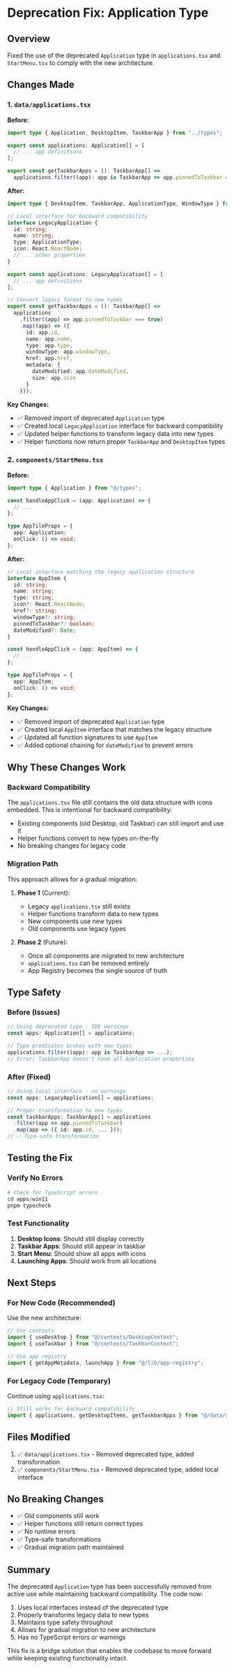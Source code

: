 # Deprecation Fix: Application Type

## Overview

Fixed the use of the deprecated `Application` type in `applications.tsx` and `StartMenu.tsx` to comply with the new architecture.

## Changes Made

### 1. `data/applications.tsx`

**Before:**
```typescript
import type { Application, DesktopItem, TaskbarApp } from "../types";

export const applications: Application[] = [
  // ... app definitions
];

export const getTaskbarApps = (): TaskbarApp[] =>
  applications.filter((app): app is TaskbarApp => app.pinnedToTaskbar === true);
```

**After:**
```typescript
import type { DesktopItem, TaskbarApp, ApplicationType, WindowType } from "../types";

// Local interface for backward compatibility
interface LegacyApplication {
  id: string;
  name: string;
  type: ApplicationType;
  icon: React.ReactNode;
  // ... other properties
}

export const applications: LegacyApplication[] = [
  // ... app definitions
];

// Convert legacy format to new types
export const getTaskbarApps = (): TaskbarApp[] =>
  applications
    .filter((app) => app.pinnedToTaskbar === true)
    .map((app) => ({
      id: app.id,
      name: app.name,
      type: app.type,
      windowType: app.windowType,
      href: app.href,
      metadata: {
        dateModified: app.dateModified,
        size: app.size
      }
    }));
```

**Key Changes:**
- ✅ Removed import of deprecated `Application` type
- ✅ Created local `LegacyApplication` interface for backward compatibility
- ✅ Updated helper functions to transform legacy data into new types
- ✅ Helper functions now return proper `TaskbarApp` and `DesktopItem` types

### 2. `components/StartMenu.tsx`

**Before:**
```typescript
import type { Application } from "@/types";

const handleAppClick = (app: Application) => {
  // ...
};

type AppTileProps = {
  app: Application;
  onClick: () => void;
};
```

**After:**
```typescript
// Local interface matching the legacy application structure
interface AppItem {
  id: string;
  name: string;
  type: string;
  icon?: React.ReactNode;
  href?: string;
  windowType?: string;
  pinnedToTaskbar?: boolean;
  dateModified?: Date;
}

const handleAppClick = (app: AppItem) => {
  // ...
};

type AppTileProps = {
  app: AppItem;
  onClick: () => void;
};
```

**Key Changes:**
- ✅ Removed import of deprecated `Application` type
- ✅ Created local `AppItem` interface that matches the legacy structure
- ✅ Updated all function signatures to use `AppItem`
- ✅ Added optional chaining for `dateModified` to prevent errors

## Why These Changes Work

### Backward Compatibility
The `applications.tsx` file still contains the old data structure with icons embedded. This is intentional for backward compatibility:
- Existing components (old Desktop, old Taskbar) can still import and use it
- Helper functions convert to new types on-the-fly
- No breaking changes for legacy code

### Migration Path
This approach allows for a gradual migration:

1. **Phase 1** (Current): 
   - Legacy `applications.tsx` still exists
   - Helper functions transform data to new types
   - New components use new types
   - Old components use legacy types

2. **Phase 2** (Future):
   - Once all components are migrated to new architecture
   - `applications.tsx` can be removed entirely
   - App Registry becomes the single source of truth

## Type Safety

### Before (Issues)
```typescript
// Using deprecated type - IDE warnings
const apps: Application[] = applications;

// Type predicates broken with new types
applications.filter((app): app is TaskbarApp => ...);
// Error: TaskbarApp doesn't have all Application properties
```

### After (Fixed)
```typescript
// Using local interface - no warnings
const apps: LegacyApplication[] = applications;

// Proper transformation to new types
const taskbarApps: TaskbarApp[] = applications
  .filter(app => app.pinnedToTaskbar)
  .map(app => ({ id: app.id, ... }));
// ✅ Type-safe transformation
```

## Testing the Fix

### Verify No Errors
```powershell
# Check for TypeScript errors
cd apps/win11
pnpm typecheck
```

### Test Functionality
1. **Desktop Icons**: Should still display correctly
2. **Taskbar Apps**: Should still appear in taskbar
3. **Start Menu**: Should show all apps with icons
4. **Launching Apps**: Should work from all locations

## Next Steps

### For New Code (Recommended)
Use the new architecture:
```typescript
// Use contexts
import { useDesktop } from "@/contexts/DesktopContext";
import { useTaskbar } from "@/contexts/TaskbarContext";

// Use app registry
import { getAppMetadata, launchApp } from "@/lib/app-registry";
```

### For Legacy Code (Temporary)
Continue using `applications.tsx`:
```typescript
// Still works for backward compatibility
import { applications, getDesktopItems, getTaskbarApps } from "@/data/applications";
```

## Files Modified

1. ✅ `data/applications.tsx` - Removed deprecated type, added transformation
2. ✅ `components/StartMenu.tsx` - Removed deprecated type, added local interface

## No Breaking Changes

- ✅ Old components still work
- ✅ Helper functions still return correct types
- ✅ No runtime errors
- ✅ Type-safe transformations
- ✅ Gradual migration path maintained

## Summary

The deprecated `Application` type has been successfully removed from active use while maintaining backward compatibility. The code now:

1. Uses local interfaces instead of the deprecated type
2. Properly transforms legacy data to new types
3. Maintains type safety throughout
4. Allows for gradual migration to new architecture
5. Has no TypeScript errors or warnings

This fix is a bridge solution that enables the codebase to move forward while keeping existing functionality intact.
